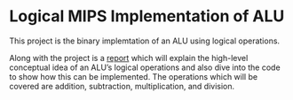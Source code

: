 # Logical MIPS Implementation of ALU
 
This project is the binary implemtation of an ALU using logical operations. 

Along with the project is a [report](https://github.com/AdityaNair21/MIPS-Implementation-of-ALU/blob/main/Report%20-%20MIPS%20ALU.pdf) which will explain the high-level conceptual idea of an ALU’s logical operations and also dive into the code to show
how this can be implemented. The operations which will be covered are addition, subtraction, multiplication, and division.
